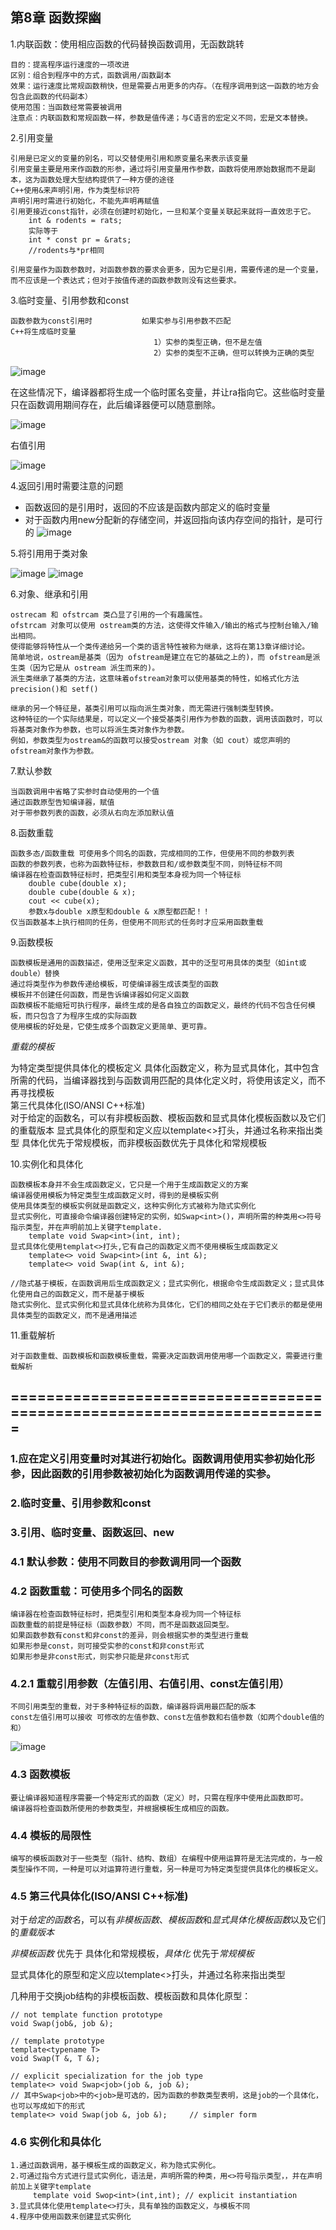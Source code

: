 ## 第8章 函数探幽
1.内联函数：使用相应函数的代码替换函数调用，无函数跳转	

    目的：提高程序运行速度的一项改进		
	区别：组合到程序中的方式，函数调用/函数副本		
	效果：运行速度比常规函数稍快，但是需要占用更多的内存。（在程序调用到这一函数的地方会包含此函数的代码副本）		
	使用范围：当函数经常需要被调用		
	注意点：内联函数和常规函数一样，参数是值传递；与C语言的宏定义不同，宏是文本替换。		

2.引用变量	

    引用是已定义的变量的别名，可以交替使用引用和原变量名来表示该变量			
	引用变量主要是用来作函数的形参，通过将引用变量用作参数，函数将使用原始数据而不是副本，这为函数处理大型结构提供了一种方便的途径			
	C++使用&来声明引用，作为类型标识符			
	声明引用时需进行初始化，不能先声明再赋值			
	引用更接近const指针，必须在创建时初始化，一旦和某个变量关联起来就将一直效忠于它。			
		int & rodents = rats;		
		实际等于		
		int * const pr = &rats;		
		//rodents与*pr相同		
				
	引用变量作为函数参数时，对函数参数的要求会更多，因为它是引用，需要传递的是一个变量，而不应该是一个表达式；但对于按值传递的函数参数则没有这些要求。			

3.临时变量、引用参数和const	

    函数参数为const引用时			如果实参与引用参数不匹配					C++将生成临时变量	
			                     	1）实参的类型正确，但不是左值						
			                     	2）实参的类型不正确，但可以转换为正确的类型						

![image](https://github.com/liam1992-web/cpp_study_notes/assets/61104738/701eaa2d-851c-40a0-af9d-20f0319de7fe)

在这些情况下，编译器都将生成一个临时匿名变量，并让ra指向它。这些临时变量只在函数调用期间存在，此后编译器便可以随意删除。

![image](https://github.com/liam1992-web/cpp_study_notes/assets/61104738/0b5fdfec-4604-4f73-8a10-a1acaf48fe65)

右值引用

![image](https://github.com/liam1992-web/cpp_study_notes/assets/61104738/bc2cd0a0-36fe-45ce-9468-23dcb2747562)

4.返回引用时需要注意的问题	
- 函数返回的是引用时，返回的不应该是函数内部定义的临时变量
- 对于函数内用new分配新的存储空间，并返回指向该内存空间的指针，是可行的
![image](https://github.com/liam1992-web/cpp_study_notes/assets/61104738/437f6201-ed6d-49fa-a40f-f97d51934550)

5.将引用用于类对象

![image](https://github.com/liam1992-web/cpp_study_notes/assets/61104738/77f6edad-321e-4b93-b078-6c7d12cf2511)
![image](https://github.com/liam1992-web/cpp_study_notes/assets/61104738/67913d13-91ab-47f7-807d-c5c0ebf61f0a)


6.对象、继承和引用		

	ostrecam 和 ofstrcam 类凸显了引用的一个有趣属性。	
	ofstrcam 对象可以使用 ostream类的方法，这使得文件输入/输出的格式与控制台输入/输出相同。	
	使得能够将特性从一个类传递给另一个类的语言特性被称为继承，这将在第13章详细讨论。	
	简单地说，ostream是基类（因为 ofstream是建立在它的基础之上的)，而 ofstream是派生类（因为它是从 ostream 派生而来的)。	
	派生类继承了基类的方法，这意味着ofstream对象可以使用基类的特性，如格式化方法 precision()和 setf()	
		
	继承的另一个特征是，基类引用可以指向派生类对象，而无需进行强制类型转换。	
	这种特征的一个实际结果是，可以定义一个接受基类引用作为参数的函数，调用该函数时，可以将基类对象作为参数，也可以将派生类对象作为参数。	
	例如，参数类型为ostream&的函数可以接受ostream 对象（如 cout）或您声明的ofstream对象作为参数。	

7.默认参数		

	当函数调用中省略了实参时自动使用的一个值	
	通过函数原型告知编译器，赋值	
	对于带参数列表的函数，必须从右向左添加默认值	

8.函数重载	
			
	函数多态/函数重载 可使用多个同名的函数，完成相同的工作，但使用不同的参数列表			
	函数的参数列表，也称为函数特征标，参数数目和/或参数类型不同，则特征标不同			
	编译器在检查函数特征标时，把类型引用和类型本身视为同一个特征标			
		double cube(double x);		
		double cube(double & x);		
		cout << cube(x);		
		参数x与double x原型和double & x原型都匹配！！		
	仅当函数基本上执行相同的任务，但使用不同形式的任务时才应采用函数重载			

9.函数模板	

	函数模板是通用的函数描述，使用泛型来定义函数，其中的泛型可用具体的类型（如int或double）替换
	通过将类型作为参数传递给模板，可使编译器生成该类型的函数
	模板并不创建任何函数，而是告诉编译器如何定义函数
	函数模板不能缩短可执行程序，最终生成的是各自独立的函数定义，最终的代码不包含任何模板，而只包含了为程序生成的实际函数
	使用模板的好处是，它使生成多个函数定义更简单、更可靠。
	
*重载的模板*	
	
为特定类型提供具体化的模板定义	
具体化函数定义，称为显式具体化，其中包含所需的代码，当编译器找到与函数调用匹配的具体化定义时，将使用该定义，而不再寻找模板	
第三代具体化(ISO/ANSI C++标准)	
	对于给定的函数名，可以有非模板函数、模板函数和显式具体化模板函数以及它们的重载版本
	显式具体化的原型和定义应以template<>打头，并通过名称来指出类型
	具体化优先于常规模板，而非模板函数优先于具体化和常规模板

10.实例化和具体化

	函数模板本身并不会生成函数定义，它只是一个用于生成函数定义的方案		
	编译器使用模板为特定类型生成函数定义时，得到的是模板实例		
	使用具体类型的模板实例就是函数定义，这种实例化方式被称为隐式实例化		
	显式实例化，可直接命令编译器创建特定的实例，如Swap<int>()，声明所需的种类用<>符号指示类型，并在声明前加上关键字template.		
		template void Swap<int>(int, int);	
	显式具体化使用templat<>打头,它有自己的函数定义而不使用模板生成函数定义		
		template<> void Swap<int>(int &, int &);	
		template<> void Swap(int &, int &);	
			
	//隐式基于模板，在函数调用后生成函数定义；显式实例化，根据命令生成函数定义；显式具体化使用自己的函数定义，而不是基于模板		
	隐式实例化、显式实例化和显式具体化统称为具体化，它们的相同之处在于它们表示的都是使用具体类型的函数定义，而不是通用描述		

11.重载解析	

	对于函数重载、函数模板和函数模板重载，需要决定函数调用使用哪一个函数定义，需要进行重载解析

## =======================================================================
### 1.应在定义引用变量时对其进行初始化。函数调用使用实参初始化形参，因此函数的引用参数被初始化为函数调用传递的实参。
### 2.临时变量、引用参数和const
### 3.引用、临时变量、函数返回、new
### 4.1 默认参数：使用不同数目的参数调用同一个函数
### 4.2 函数重载：可使用多个同名的函数
    编译器在检查函数特征标时，把类型引用和类型本身视为同一个特征标
    函数重载的前提是特征标（函数参数）不同，而不是函数返回类型。
	如果函数参数有const和非const的差异，则会根据实参的类型进行重载
	如果形参是const，则可接受实参的const和非const形式
	如果形参是非const形式，则实参只能是非const形式
### 4.2.1 重载引用参数（左值引用、右值引用、const左值引用）
    不同引用类型的重载，对于多种特征标的函数，编译器将调用最匹配的版本  
    const左值引用可以接收 可修改的左值参数、const左值参数和右值参数（如两个double值的和）
![image](https://github.com/liam1992-web/cpp_study_notes/assets/61104738/eb93b079-a258-4d6c-a142-0f838bffbf22)
	
### 4.3 函数模板
    要让编译器知道程序需要一个特定形式的函数（定义）时，只需在程序中使用此函数即可。
	编译器将检查函数所使用的参数类型，并根据模板生成相应的函数。
### 4.4 模板的局限性
    编写的模板函数对于一些类型（指针、结构、数组）在编程中使用运算符是无法完成的，与一般类型操作不同，一种是可以对运算符进行重载，另一种是可为特定类型提供具体化的模板定义。
### 4.5 第三代具体化(ISO/ANSI C++标准)	
对于*给定的函数名*，可以有*非模板函数*、*模板函数*和*显式具体化模板函数*以及它们的*重载版本*

*非模板函数* 优先于 具体化和常规模板，*具体化* 优先于*常规模板*

显式具体化的原型和定义应以template<>打头，并通过名称来指出类型

几种用于交换job结构的非模板函数、模板函数和具体化原型：

    // not template function prototype
    void Swap(job&, job &);

	// template prototype
	template<typename T>
	void Swap(T &, T &);

	// explicit specialization for the job type
	template<> void Swap<job>(job &, job &);
	// 其中Swap<job>中的<job>是可选的，因为函数的参数类型表明，这是job的一个具体化，也可以写成如下的形式
	template<> void Swap(job &, job &);		// simpler form
### 4.6 实例化和具体化
    1.通过函数调用，基于模板生成的函数定义，称为隐式实例化。
	2.可通过指令方式进行显式实例化，语法是，声明所需的种类，用<>符号指示类型，，并在声明前加上关键字template
	     template void Swop<int>(int,int); // explicit instantiation
	3.显式具体化使用template<>打头，具有单独的函数定义，与模板不同
    4.程序中使用函数来创建显式实例化
	